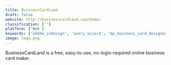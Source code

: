 ```yaml
---
title: BusinessCardLand
draft: false 
website: http://businesscardland.com/home/
classification: ['']
platform: ['Web']
keywords: ['adobe_indesign', 'avery_wizard', 'bp_business_card_designer', 'business_card_maker', 'dymo_label', 'grafx_creative_studio', 'laidout', 'logo_dust', 'looka', 'mailhog', 'my_brand_new_logo', 'printnode', 'qz_tray', 'sharpen_design_generator', 'swift_publisher', 'ezeep', 'glabels']
image: logo.png
---
```

BusinessCardLand is a free, easy-to-use, no-login-required online business card maker.